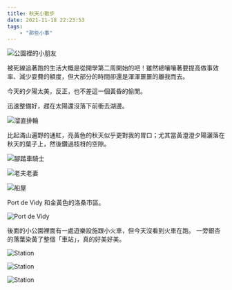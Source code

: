 ```yaml
---
title: 秋天小散步
date: 2021-11-18 22:23:53
tags: 
    - "那些小事"
---
```


![公園裡的小朋友](child-in-park.JPG)

被死線追著跑的生活大概是從開學第二周開始的吧！雖然總嚷嚷著要提高做事效率、減少耍費的額度，但大部分的時間卻還是渾渾噩噩的離我而去。

今天的夕陽太美，反正，也不差這一個黃昏的偷閒。

迅速整備好，趕在太陽還沒落下前衝去湖邊。

<!--more-->

![溜直排輪](1.JPG)

比起滿山遍野的通紅，亮黃色的秋天似乎更對我的胃口；尤其當黃澄澄夕陽灑落在秋天的葉子上，然後鑽過枝枒的空隙。

![腳踏車騎士](2.jpg)

![老夫老妻](3.jpg)

![船屋](4.jpg)

Port de Vidy 和金黃色的洛桑市區。

![Port de Vidy](5.jpg)

後面的小公園裡面有一處遊樂設施跟小火車，但今天沒看到火車在跑。
一旁銀杏的落葉染黃了整個「車站」，真的好美好美。

![Station](6.jpg)

![Station](7.jpg)

![Station](8.jpg)